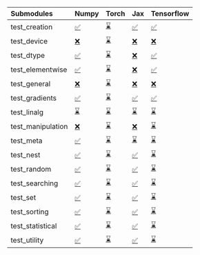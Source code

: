 | Submodules        | Numpy                                                                                                                           | Torch                                                                                                                           | Jax                                                                                                                             | Tensorflow                                                                                                                      |
|:------------------|:--------------------------------------------------------------------------------------------------------------------------------|:--------------------------------------------------------------------------------------------------------------------------------|:--------------------------------------------------------------------------------------------------------------------------------|:--------------------------------------------------------------------------------------------------------------------------------|
| test_creation     | <a href="https://github.com/unifyai/ivy/runs/7946816304?check_suite_focus=true" rel="noopener noreferrer" target="_blank">✅</a> | <a href="https://github.com/unifyai/ivy/runs/7946817964?check_suite_focus=true" rel="noopener noreferrer" target="_blank">⌛</a> | <a href="https://github.com/unifyai/ivy/runs/7946819871?check_suite_focus=true" rel="noopener noreferrer" target="_blank">✅</a> | <a href="https://github.com/unifyai/ivy/runs/7946821408?check_suite_focus=true" rel="noopener noreferrer" target="_blank">✅</a> |
| test_device       | <a href="https://github.com/unifyai/ivy/runs/7946816421?check_suite_focus=true" rel="noopener noreferrer" target="_blank">❌</a> | <a href="https://github.com/unifyai/ivy/runs/7946818079?check_suite_focus=true" rel="noopener noreferrer" target="_blank">⌛</a> | <a href="https://github.com/unifyai/ivy/runs/7946819979?check_suite_focus=true" rel="noopener noreferrer" target="_blank">❌</a> | <a href="https://github.com/unifyai/ivy/runs/7946821485?check_suite_focus=true" rel="noopener noreferrer" target="_blank">❌</a> |
| test_dtype        | <a href="https://github.com/unifyai/ivy/runs/7946816532?check_suite_focus=true" rel="noopener noreferrer" target="_blank">✅</a> | <a href="https://github.com/unifyai/ivy/runs/7946818188?check_suite_focus=true" rel="noopener noreferrer" target="_blank">⌛</a> | <a href="https://github.com/unifyai/ivy/runs/7946820058?check_suite_focus=true" rel="noopener noreferrer" target="_blank">❌</a> | <a href="https://github.com/unifyai/ivy/runs/7946821576?check_suite_focus=true" rel="noopener noreferrer" target="_blank">✅</a> |
| test_elementwise  | <a href="https://github.com/unifyai/ivy/runs/7946816632?check_suite_focus=true" rel="noopener noreferrer" target="_blank">✅</a> | <a href="https://github.com/unifyai/ivy/runs/7946818342?check_suite_focus=true" rel="noopener noreferrer" target="_blank">⌛</a> | <a href="https://github.com/unifyai/ivy/runs/7946820164?check_suite_focus=true" rel="noopener noreferrer" target="_blank">❌</a> | <a href="https://github.com/unifyai/ivy/runs/7946821685?check_suite_focus=true" rel="noopener noreferrer" target="_blank">✅</a> |
| test_general      | <a href="https://github.com/unifyai/ivy/runs/7946816790?check_suite_focus=true" rel="noopener noreferrer" target="_blank">❌</a> | <a href="https://github.com/unifyai/ivy/runs/7946818476?check_suite_focus=true" rel="noopener noreferrer" target="_blank">⌛</a> | <a href="https://github.com/unifyai/ivy/runs/7946820271?check_suite_focus=true" rel="noopener noreferrer" target="_blank">❌</a> | <a href="https://github.com/unifyai/ivy/runs/7946821772?check_suite_focus=true" rel="noopener noreferrer" target="_blank">❌</a> |
| test_gradients    | <a href="https://github.com/unifyai/ivy/runs/7946816892?check_suite_focus=true" rel="noopener noreferrer" target="_blank">✅</a> | <a href="https://github.com/unifyai/ivy/runs/7946818625?check_suite_focus=true" rel="noopener noreferrer" target="_blank">⌛</a> | <a href="https://github.com/unifyai/ivy/runs/7946820351?check_suite_focus=true" rel="noopener noreferrer" target="_blank">✅</a> | <a href="https://github.com/unifyai/ivy/runs/7946821867?check_suite_focus=true" rel="noopener noreferrer" target="_blank">✅</a> |
| test_linalg       | <a href="https://github.com/unifyai/ivy/runs/7946816986?check_suite_focus=true" rel="noopener noreferrer" target="_blank">⌛</a> | <a href="https://github.com/unifyai/ivy/runs/7946818747?check_suite_focus=true" rel="noopener noreferrer" target="_blank">⌛</a> | <a href="https://github.com/unifyai/ivy/runs/7946820438?check_suite_focus=true" rel="noopener noreferrer" target="_blank">⌛</a> | <a href="https://github.com/unifyai/ivy/runs/7946821948?check_suite_focus=true" rel="noopener noreferrer" target="_blank">⌛</a> |
| test_manipulation | <a href="https://github.com/unifyai/ivy/runs/7946817058?check_suite_focus=true" rel="noopener noreferrer" target="_blank">❌</a> | <a href="https://github.com/unifyai/ivy/runs/7946818848?check_suite_focus=true" rel="noopener noreferrer" target="_blank">⌛</a> | <a href="https://github.com/unifyai/ivy/runs/7946820550?check_suite_focus=true" rel="noopener noreferrer" target="_blank">❌</a> | <a href="https://github.com/unifyai/ivy/runs/7946822033?check_suite_focus=true" rel="noopener noreferrer" target="_blank">⌛</a> |
| test_meta         | <a href="https://github.com/unifyai/ivy/runs/7946817115?check_suite_focus=true" rel="noopener noreferrer" target="_blank">✅</a> | <a href="https://github.com/unifyai/ivy/runs/7946818969?check_suite_focus=true" rel="noopener noreferrer" target="_blank">⌛</a> | <a href="https://github.com/unifyai/ivy/runs/7946820657?check_suite_focus=true" rel="noopener noreferrer" target="_blank">⌛</a> | <a href="https://github.com/unifyai/ivy/runs/7946822158?check_suite_focus=true" rel="noopener noreferrer" target="_blank">⌛</a> |
| test_nest         | <a href="https://github.com/unifyai/ivy/runs/7946817198?check_suite_focus=true" rel="noopener noreferrer" target="_blank">✅</a> | <a href="https://github.com/unifyai/ivy/runs/7946819079?check_suite_focus=true" rel="noopener noreferrer" target="_blank">⌛</a> | <a href="https://github.com/unifyai/ivy/runs/7946820747?check_suite_focus=true" rel="noopener noreferrer" target="_blank">✅</a> | <a href="https://github.com/unifyai/ivy/runs/7946822285?check_suite_focus=true" rel="noopener noreferrer" target="_blank">⌛</a> |
| test_random       | <a href="https://github.com/unifyai/ivy/runs/7946817289?check_suite_focus=true" rel="noopener noreferrer" target="_blank">✅</a> | <a href="https://github.com/unifyai/ivy/runs/7946819193?check_suite_focus=true" rel="noopener noreferrer" target="_blank">⌛</a> | <a href="https://github.com/unifyai/ivy/runs/7946820835?check_suite_focus=true" rel="noopener noreferrer" target="_blank">✅</a> | <a href="https://github.com/unifyai/ivy/runs/7946822455?check_suite_focus=true" rel="noopener noreferrer" target="_blank">⌛</a> |
| test_searching    | <a href="https://github.com/unifyai/ivy/runs/7946817393?check_suite_focus=true" rel="noopener noreferrer" target="_blank">✅</a> | <a href="https://github.com/unifyai/ivy/runs/7946819311?check_suite_focus=true" rel="noopener noreferrer" target="_blank">⌛</a> | <a href="https://github.com/unifyai/ivy/runs/7946820933?check_suite_focus=true" rel="noopener noreferrer" target="_blank">✅</a> | <a href="https://github.com/unifyai/ivy/runs/7946822623?check_suite_focus=true" rel="noopener noreferrer" target="_blank">⌛</a> |
| test_set          | <a href="https://github.com/unifyai/ivy/runs/7946817550?check_suite_focus=true" rel="noopener noreferrer" target="_blank">✅</a> | <a href="https://github.com/unifyai/ivy/runs/7946819400?check_suite_focus=true" rel="noopener noreferrer" target="_blank">⌛</a> | <a href="https://github.com/unifyai/ivy/runs/7946821035?check_suite_focus=true" rel="noopener noreferrer" target="_blank">✅</a> | <a href="https://github.com/unifyai/ivy/runs/7946822756?check_suite_focus=true" rel="noopener noreferrer" target="_blank">⌛</a> |
| test_sorting      | <a href="https://github.com/unifyai/ivy/runs/7946817681?check_suite_focus=true" rel="noopener noreferrer" target="_blank">✅</a> | <a href="https://github.com/unifyai/ivy/runs/7946819510?check_suite_focus=true" rel="noopener noreferrer" target="_blank">⌛</a> | <a href="https://github.com/unifyai/ivy/runs/7946821111?check_suite_focus=true" rel="noopener noreferrer" target="_blank">✅</a> | <a href="https://github.com/unifyai/ivy/runs/7946822906?check_suite_focus=true" rel="noopener noreferrer" target="_blank">⌛</a> |
| test_statistical  | <a href="https://github.com/unifyai/ivy/runs/7946817790?check_suite_focus=true" rel="noopener noreferrer" target="_blank">✅</a> | <a href="https://github.com/unifyai/ivy/runs/7946819654?check_suite_focus=true" rel="noopener noreferrer" target="_blank">⌛</a> | <a href="https://github.com/unifyai/ivy/runs/7946821205?check_suite_focus=true" rel="noopener noreferrer" target="_blank">✅</a> | <a href="https://github.com/unifyai/ivy/runs/7946823072?check_suite_focus=true" rel="noopener noreferrer" target="_blank">⌛</a> |
| test_utility      | <a href="https://github.com/unifyai/ivy/runs/7946817888?check_suite_focus=true" rel="noopener noreferrer" target="_blank">✅</a> | <a href="https://github.com/unifyai/ivy/runs/7946819766?check_suite_focus=true" rel="noopener noreferrer" target="_blank">⌛</a> | <a href="https://github.com/unifyai/ivy/runs/7946821331?check_suite_focus=true" rel="noopener noreferrer" target="_blank">✅</a> | <a href="https://github.com/unifyai/ivy/runs/7946823204?check_suite_focus=true" rel="noopener noreferrer" target="_blank">⌛</a> |